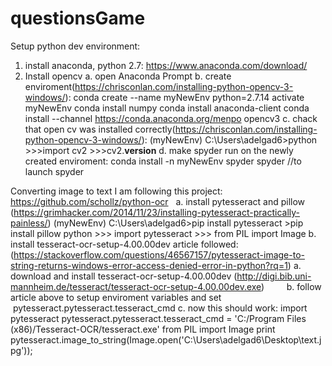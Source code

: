# questionsGame

Setup python dev environment:
1. install anaconda, python 2.7: https://www.anaconda.com/download/
2. Install opencv
    a. open Anaconda Prompt
    b. create enviroment(https://chrisconlan.com/installing-python-opencv-3-windows/):
        conda create --name myNewEnv python=2.7.14
         activate myNewEnv
         conda install numpy
         conda install anaconda-client
         conda install --channel https://conda.anaconda.org/menpo opencv3
   c. chack that open cv was installed correctly(https://chrisconlan.com/installing-python-opencv-3-windows/):
        (myNewEnv) C:\Users\adelgad6>python
        >>>import cv2
        >>>cv2.__version__
   d. make spyder run on the newly created enviroment:
        conda install -n myNewEnv spyder
        spyder //to launch spyder 
        

Converting image to text
  I am following this project: https://github.com/schollz/python-ocr
   a. install pytesseract and pillow (https://grimhacker.com/2014/11/23/installing-pytesseract-practically-painless/)
         (myNewEnv) C:\Users\adelgad6>pip install pytesseract
                                     >pip install pillow
         python
         >>> import pytesseract
         >>> from PIL import Image
   b. install tesseract-ocr-setup-4.00.00dev
          article followed:(https://stackoverflow.com/questions/46567157/pytesseract-image-to-string-returns-windows-error-access-denied-error-in-python?rq=1)
           a. download and install tesseract-ocr-setup-4.00.00dev (http://digi.bib.uni-mannheim.de/tesseract/tesseract-ocr-setup-4.00.00dev.exe)
          b. follow article above to setup enviroment variables and set  pytesseract.pytesseract.tesseract_cmd
          c. now this should work:
            import pytesseract
            pytesseract.pytesseract.tesseract_cmd = 'C:/Program Files (x86)/Tesseract-OCR/tesseract.exe'
            from PIL import Image
            print pytesseract.image_to_string(Image.open('C:\\Users\\adelgad6\\Desktop\\text.jpg'));
          
